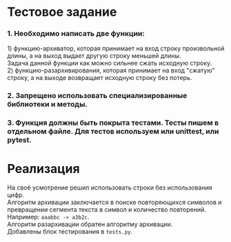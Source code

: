 # Тестовое задание

<h3>1. Необходимо написать две функции:</h3>

<div>
1) функцию-архиватор, которая принимает на вход строку произвольной длины, 
а на выход выдает другую строку меньшей длины. <br>
Задача данной функции как можно сильнее сжать исходную строку. <br>
</div>
<div>
2) функцию-разархивирования, которая принимает на вход "сжатую" строку, 
а на выходе возвращает исходную строку без потерь.
</div>

<h3>2. Запрещено использовать специализированные библиотеки и методы.</h3>
<h3>3. Функция должны быть покрыта тестами. Тесты пишем в отдельном файле. 
Для тестов используем или unittest, или pytest.</h3>


# Реализация

<div>
На своё усмотрение решил использовать строки без использования цифр.
</div>
<div>
Алгоритм архивации заключается в поиске повторяющихся символов 
и превращении сегмента текста в символ и количество повторений. 
Например: <code>aaabbc -> a3b2c</code>.
</div>
<div>
Алгоритм разархивации обратен алгоритму архивации.
</div>
<div>
Добавлены блок тестирования в <code>tests.py</code>.
</div>